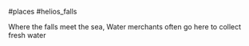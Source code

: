 #places #helios_falls

Where the falls meet the sea, Water merchants often go here to collect fresh water